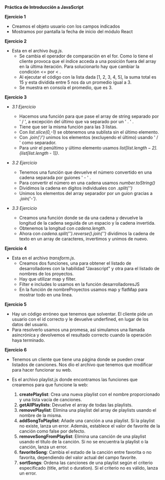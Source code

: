**Práctica de Introducción a JavaScript**

**Ejercicio 1**

+ Creamos el objeto usuario con los campos indicados
+ Mostramos por pantalla la fecha de inicio del módulo React

**Ejercicio 2**
 
+ Esta en el archivo *bug.js*.
  - Se cambia el operador de comparación en el for. Como lo tiene el cliente provoca que el índice acceda a una posición fuera del array en la última iteración. Para solucionarlo hay que cambiar la condición <= por < .
  - Al ejecutar el código con la lista dada [1, 2, 3, 4, 5], la suma total es 15 y esta dividida entre 5 nos da un promedio igual a 3.  
  - Se muestra en consola el promedio, que es 3.

**Ejercicio 3**

+ *3.1 Ejercicio*
    - Hacemos una función para que pase el array de string separado por ' / ', a excepción del último que va separado por un ' . ' .
    - Tiene que ser la misma función para las 3 listas.
    - Con *list.slice(0,-1)* se obtenemos una sublista sin el último elemento.
    - Con *.join('/')* unimos los elementos (excluyendo el último) usando ' / ' como separador.
    - Para unir el penúltimo y último elemento usamos *${list[list.length - 2]}.${list[list.length - 1]}*.

+  *3.2 Ejercicio*
    - Tenemos una función que devuelve el número convertido en una cadena separada por guiones ' - ' .
    - Para convertir el número en una cadena usamos *number.toString()*
    - Dividimos la cadena en dígitos individuales con *.split('')*
    - Unimos los elementos del array separador por un guion gracias a *.join('-')*.

+ *3.3 Ejercicio*
    - Creamos una función donde se da una cadena y devuelve la longitud de la cadena seguida de un espacio y la cadena invertida.
    - Obtenemos la longitud con *cadena.length*.
    - Ahora con *cadena.split('').reverse().join('')* dividimos la cadena de texto en un array de caracteres, invertimos y unimos de nuevo.

**Ejercicio 4**

+ Esta en el archivo *transform.js*.
    - Creamos dos funciones, una para obtener el listado de desarrolladores con la habilidad "Javascript" y otra para el listado de nombres de los proyectos.
    - Hay que utilizar map y filter.
    - Filter e includes lo usamos en la función desarrolladoresJS
    - En la función de nombreProyectos usamos map y flatMap para mostrar todo en una linea.

**Ejercicio 5**

- Hay un código erróneo que tenemos que solventar. El cliente pide un usuario con el id correcto y le devuelve underfined, en lugar de los datos del usuario.
- Para resolverlo usamos una promesa, así simulamos una llamada asincrónica y devolvemos el resultado correcto cuando la operación haya terminado.

**Ejercicio 6**

- Tenemos un cliente que tiene una página donde se pueden crear listados de canciones. Nos dio el archivo que tenemos que modificar para hacer funcionar su web.
- Es el archivo playlist.js donde encontramos las funciones que crearemos para que funcione la web:

    1. **createPlaylist**: Crea una nueva playlist con el nombre proporcionado y una lista vacía de canciones.
    2. **getAllPlaylists**: Devuelve el array de todas las playlists.
    3. **removePlaylist**: Elimina una playlist del array de playlists usando el nombre de la misma.
    4. **addSongToPlaylist**: Añade una canción a una playlist. Si la playlist no existe, lanza un error. Además, establece el valor de favorite de la canción como false por defecto.
    5. **removeSongFromPlaylist**: Elimina una canción de una playlist usando el título de la canción. Si no se encuentra la playlist o la canción, lanza un error.
    6. **favoriteSong**: Cambia el estado de la canción entre favorita o no favorita, dependiendo del valor actual del campo favorite.
    7. **sortSongs**: Ordena las canciones de una playlist según el criterio especificado (title, artist o duration). Si el criterio no es válido, lanza un error.






